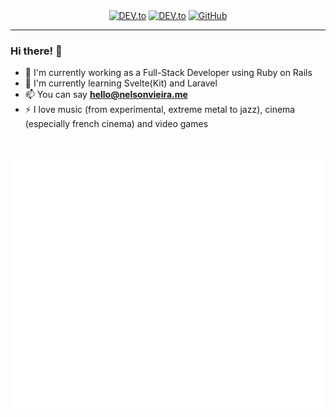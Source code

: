 <!---
SPDX-License-Identifier: CC0-1.0

Copyright (c) 2023 Nelson Vieira

@author Nelson Vieira <hello@nelsonvieira.me>
@license CC0-1.0 <https://creativecommons.org/publicdomain/zero/1.0/legalcode.txt>
--->
<div align="center">
    <a href="https://dev.to/nelson-vieira" target="_blank"><img alt="DEV.to" src="https://img.shields.io/badge/-DEV.to-000000?style=round-square&logo=DEV.to"></a>
    <a href="https://www.linkedin.com/in/nelson-fvieira/" target="_blank"><img alt="DEV.to" src="https://img.shields.io/badge/-LinkedIn-0a66c2?style=round-square&logo=LinkedIn"></a>
    <a href="https://github.com/nelson-vieira" target="_blank"><img alt="GitHub" src="https://img.shields.io/badge/-@nelson--vieira-161b22?style=round-square&logo=GitHub"></a>
</div>

---

### Hi there! 👋

- 🔭 I'm currently working as a Full-Stack Developer using Ruby on Rails
- 🌱 I'm currently learning Svelte(Kit) and Laravel
- 📫 You can say **hello@nelsonvieira.me**
- ⚡ I love music (from experimental, extreme metal to jazz), cinema (especially french cinema) and video games

<!--
Visit my [website](https://nelsonvieira.me/) for more information about me 😃
-->

<br>
<br>
<div align="center">
    <img src="code.svg" width="800" height="400" alt="Coding is awesome">
</div>
